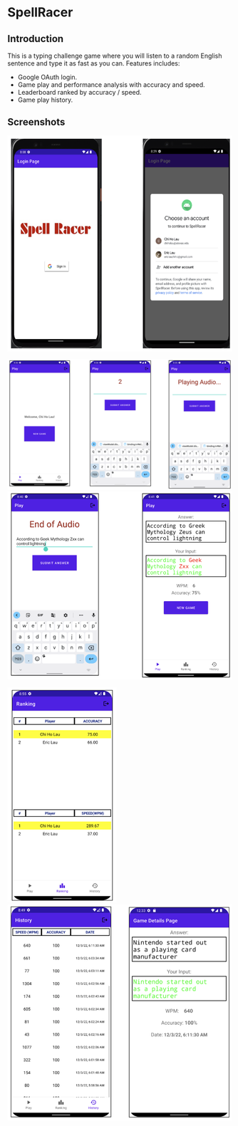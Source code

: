 # SpellRacer

## Introduction

This is a typing challenge game where you will listen to a random English sentence and type it as fast as you can. Features includes:

- Google OAuth login.
- Game play and performance analysis with accuracy and speed.
- Leaderboard ranked by accuracy / speed.
- Game play history.

## Screenshots

<img src="https://raw.githubusercontent.com/eric19960304/SpellRacer/main/screenshots/1.png" height="485px">

![](screenshots/2.png) ![](screenshots/3.png)

<img src="https://raw.githubusercontent.com/eric19960304/SpellRacer/main/screenshots/4.png" height="485px"> <img src="https://raw.githubusercontent.com/eric19960304/SpellRacer/main/screenshots/5.png" height="485px">